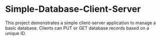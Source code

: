 # Simple-Database-Client-Server
This project demonstrates a simple client-server application to manage a basic database. Clients can PUT or GET database records based on a unique ID.
